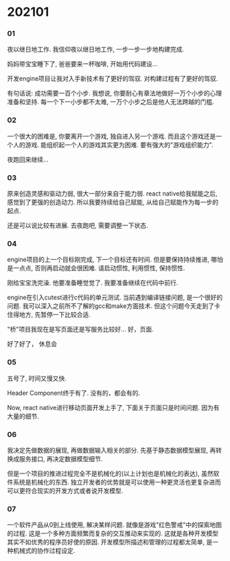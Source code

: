 # 202101

### 01

夜以继日地工作. 
我信仰夜以继日地工作, 一步一步一步地构建完成.

妈妈带宝宝睡下了, 爸爸要来一杯咖啡, 开始用代码建设...

开发engine项目让我对入手新技术有了更好的驾驭.
对构建过程有了更好的驾驭.

有句话说: 成功需要一百个小步.
我想说, 你要耐心有章法地做好一万个小步的心理准备和坚持.
每一个下一小步都不太难, 一万个小步之后是他人无法跨越的门槛.

### 02

一个很大的困难是, 你要离开一个游戏, 独自进入另一个游戏.
而且这个游戏还是一个人的游戏.
能组织起一个人的游戏其实更为困难. 要有强大的"游戏组织能力".

夜跑回来继续...

### 03

原来创造灵感和驱动力弱, 很大一部分来自于能力弱.
react native给我赋能之后, 感觉到了更强的创造动力.
所以我要持续给自己赋能, 从给自己赋能作为每一步的起点.

还是可以说比较有进展. 去夜跑吧, 需要调整一下状态.

### 04

engine项目的上一个目标刚完成, 下一个目标还有时间.
但是要保持持续推进, 哪怕是一点点, 否则再启动就会很困难.
请启动惯性, 利用惯性, 保持惯性.

刚给宝宝洗完澡. 他要准备睡觉觉了. 我要准备继续在代码中前行.

engine在引入cutest进行c代码的单元测试. 当前遇到编译链接问题, 
是一个很好的问题. 我可以深入之前所不了解的gcc和make方面技术.
但这个问题今天走到了卡住得地方, 先暂停一下比较合适.

"桥"项目我现在是写页面还是写服务比较好... 好，页面.

好了好了， 休息会

### 05

五号了, 时间又慢又快.

Header Component终于有了. 没有的，都会有的.

Now, react native进行移动页面开发上手了, 下面关于页面只是时间问题.
因为有大量的细节.

### 06

我决定先做数据的展现, 再做数据输入相关的部分.
先基于静态数据模型展现, 再转换成服务接口, 再决定数据模型细节.

但是一个项目的推进过程完全不是机械化的(以上计划也是机械化的表达), 虽然软件系统是机械化的东西.
独立开发者的优势就是可以使用一种更灵活也更复杂进而可以更符合现实的开发方式或者说开发模型.

### 07

一个软件产品从0到上线使用, 解决某样问题. 就像是游戏"红色警戒"中的探索地图的过程.
这是一个多种方面频繁而复杂的交互推动来实现的. 这就是各种开发模型其实不如优秀的程序员好使的原因.
开发模型所描述和管理的过程都太简单, 是一种机械式的协作过程设定.
